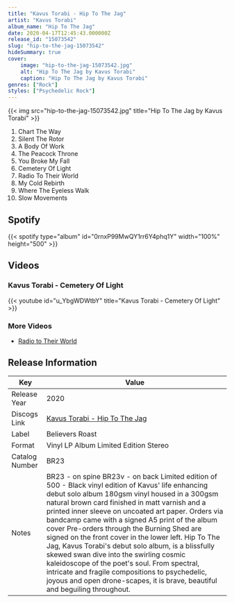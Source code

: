 ```yaml
---
title: "Kavus Torabi - Hip To The Jag"
artist: "Kavus Torabi"
album_name: "Hip To The Jag"
date: 2020-04-17T12:45:43.000000Z
release_id: "15073542"
slug: "hip-to-the-jag-15073542"
hideSummary: true
cover:
    image: "hip-to-the-jag-15073542.jpg"
    alt: "Hip To The Jag by Kavus Torabi"
    caption: "Hip To The Jag by Kavus Torabi"
genres: ["Rock"]
styles: ["Psychedelic Rock"]
---
```


{{< img src="hip-to-the-jag-15073542.jpg" title="Hip To The Jag by Kavus Torabi" >}}

<!-- section break -->

1. Chart The Way
2. Silent The Rotor
3. A Body Of Work
4. The Peacock Throne
5. You Broke My Fall
6. Cemetery Of Light
7. Radio To Their World
8. My Cold Rebirth
9. Where The Eyeless Walk
10. Slow Movements

<!-- section break -->


## Spotify
{{< spotify type="album" id="0rnxP99MwQY1rr6Y4phq1Y" width="100%" height="500" >}}



## Videos
### Kavus Torabi - Cemetery Of Light
{{< youtube id="u_YbgWDWtbY" title="Kavus Torabi - Cemetery Of Light" >}}<br>

### More Videos

- [Radio to Their World](https://www.youtube.com/watch?v=6GTexztI2gw)


## Release Information
|  Key           | Value                                                |
| ---------------| ---------------------------------------------------- |
| Release Year   | 2020                                   |
| Discogs Link   | [Kavus Torabi - Hip To The Jag](https://www.discogs.com/release/15073542-Kavus-Torabi-Hip-To-The-Jag) |
| Label          | Believers Roast |
| Format         | Vinyl LP Album Limited Edition Stereo |
| Catalog Number | BR23 |
| Notes | BR23   - on spine BR23v - on back  Limited edition of 500 - Black vinyl edition of Kavus' life enhancing debut solo album  180gsm vinyl housed in a 300gsm natural brown card finished in matt varnish and a printed inner sleeve on uncoated art paper.  Orders via bandcamp came with a signed A5 print of the album cover Pre-orders through the Burning Shed are signed on the front cover in the lower left.  Hip To The Jag, Kavus Torabi's debut solo album, is a blissfully skewed swan dive into the swirling cosmic kaleidoscope of the poet's soul. From spectral, intricate and fragile compositions to psychedelic, joyous and open drone-scapes, it is brave, beautiful and beguiling throughout. |
